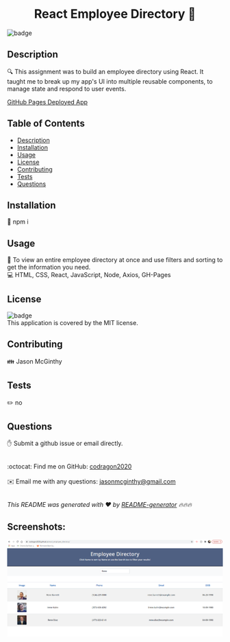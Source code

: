 
  <h1 align="center">React Employee Directory 👋</h1>

  ![badge](https://img.shields.io/badge/license-MIT-brightgreen)<br />

  ## Description
🔍 This assignment was to build an employee directory using React. It taught me to break up my app's UI into multiple reusable components, to manage state and respond to user events.

  [GitHub Pages Deployed App](https://codragon2020.github.io/react_employee_directory/)

  ## Table of Contents
  - [Description](#description)
  - [Installation](#installation)
  - [Usage](#usage)
  - [License](#license)
  - [Contributing](#contributing)
  - [Tests](#tests)
  - [Questions](#questions)

  ## Installation
  💾 npm i

  ## Usage
  📌 To view an entire employee directory at once and use filters and sorting to get the information you need.
  <br />
  💻 HTML, CSS, React, JavaScript, Node, Axios, GH-Pages

  ## License
  ![badge](https://img.shields.io/badge/license-MIT-brightgreen)
  <br />
  This application is covered by the MIT license. 

  ## Contributing
  👪 Jason McGinthy

  ## Tests
  ✏️ no

  ## Questions
  ✋ Submit a github issue or email directly.
  <br />
  <br />

  :octocat: Find me on GitHub: [codragon2020](https://github.com/codragon2020)
  <br />
  <br />
  ✉️ Email me with any questions: jasonmcginthy@gmail.com
  <br />
  <br />

  _This README was generated with ❤️ by [README-generator](https://github.com/codragon2020/readme_generator) 🔥🔥🔥_

## Screenshots:

   ![React Employee Directory Screenshot](/assets/react-employee-directory.png)